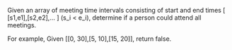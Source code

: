 Given an array of meeting time intervals consisting of start and end times [ [s1,e1],[s2,e2],... ] (s_i < e_i), determine if a person could attend all meetings.

For example,
Given [[0, 30],[5, 10],[15, 20]],
return false.
